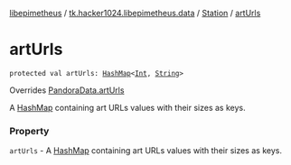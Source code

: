 [libepimetheus](../../index.md) / [tk.hacker1024.libepimetheus.data](../index.md) / [Station](index.md) / [artUrls](./art-urls.md)

# artUrls

`protected val artUrls: `[`HashMap`](https://kotlinlang.org/api/latest/jvm/stdlib/kotlin.collections/-hash-map/index.html)`<`[`Int`](https://kotlinlang.org/api/latest/jvm/stdlib/kotlin/-int/index.html)`, `[`String`](https://kotlinlang.org/api/latest/jvm/stdlib/kotlin/-string/index.html)`>`

Overrides [PandoraData.artUrls](../-pandora-data/art-urls.md)

A [HashMap](https://kotlinlang.org/api/latest/jvm/stdlib/kotlin.collections/-hash-map/index.html) containing art URLs values with their sizes as keys.

### Property

`artUrls` - A [HashMap](https://kotlinlang.org/api/latest/jvm/stdlib/kotlin.collections/-hash-map/index.html) containing art URLs values with their sizes as keys.